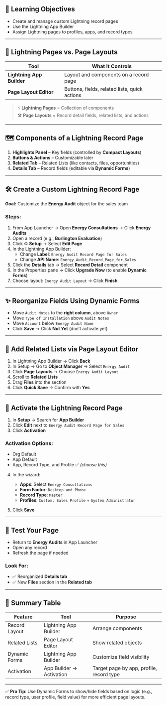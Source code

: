 ## 🎯 Learning Objectives

- Create and manage custom Lightning record pages  
- Use the Lightning App Builder  
- Assign Lightning pages to profiles, apps, and record types  

---

## 🧱 Lightning Pages vs. Page Layouts

| Tool | What It Controls |
|------|------------------|
| **Lightning App Builder** | Layout and components on a record page |
| **Page Layout Editor** | Buttons, fields, related lists, quick actions |

> ⚡ **Lightning Pages** = Collection of components  
> 🛠️ **Page Layouts** = Record detail fields, related lists, and actions

---

## 🗺️ Components of a Lightning Record Page

1. **Highlights Panel** – Key fields (controlled by **Compact Layouts**)
2. **Buttons & Actions** – Customizable later
3. **Related Tab** – Related Lists (like contacts, files, opportunities)
4. **Details Tab** – Record fields (editable via **Dynamic Forms**)

---

## 🛠️ Create a Custom Lightning Record Page

**Goal:** Customize the **Energy Audit** object for the sales team

### Steps:

1. From App Launcher → Open **Energy Consultations** → Click **Energy Audits**
2. Open a record (e.g., **Burlington Evaluation**)
3. Click ⚙️ **Setup** → Select **Edit Page**
4. In the Lightning App Builder:
   - Change **Label**: `Energy Audit Record Page for Sales`
   - Change **API Name**: `Energy_Audit_Record_Page_for_Sales`
5. Click the **Details** tab → Select **Record Detail** component  
6. In the Properties pane → Click **Upgrade Now** (to enable **Dynamic Forms**)
7. Choose layout: `Energy Audit Layout` → Click **Finish**

---

## ✨ Reorganize Fields Using Dynamic Forms

- Move `Audit Notes` to the **right column**, above `Owner`
- Move `Type of Installation` above `Audit Notes`
- Move `Account` below `Energy Audit Name`
- Click **Save** → Click **Not Yet** (don’t activate yet)

---

## 🔁 Add Related Lists via Page Layout Editor

1. In Lightning App Builder → Click **Back**
2. In Setup → Go to **Object Manager** → Select `Energy Audit`
3. Click **Page Layouts** → Choose `Energy Audit Layout`
4. Scroll to **Related Lists**
5. Drag **Files** into the section
6. Click **Quick Save** → Confirm with **Yes**

---

## 🚀 Activate the Lightning Record Page

1. In **Setup** → Search for **App Builder**
2. Click **Edit** next to `Energy Audit Record Page for Sales`
3. Click **Activation**

### Activation Options:
- Org Default
- App Default
- App, Record Type, and Profile ✅ *(choose this)*

4. In the wizard:
   - **Apps**: Select `Energy Consultations`
   - **Form Factor**: `Desktop and Phone`
   - **Record Type**: `Master`
   - **Profiles**: `Custom: Sales Profile` + `System Administrator`

5. Click **Save**

---

## 🧪 Test Your Page

- Return to **Energy Audits** in App Launcher  
- Open any record  
- Refresh the page if needed

### Look For:
- ✅ Reorganized **Details tab**
- ✅ New **Files** section in the **Related tab**

---

## 📝 Summary Table

| Feature | Tool | Purpose |
|--------|------|---------|
| Record Layout | Lightning App Builder | Arrange components |
| Related Lists | Page Layout Editor | Show related objects |
| Dynamic Forms | Lightning App Builder | Customize field visibility |
| Activation | App Builder → Activation | Target page by app, profile, record type |

---

✅ **Pro Tip**: Use Dynamic Forms to show/hide fields based on logic (e.g., record type, user profile, field value) for more efficient page layouts.

